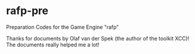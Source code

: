 # rafp-pre
Preparation Codes for the Game Engine "rafp"

Thanks for documents by Olaf van der Spek (the author of the toolkit XCC)!
The documents really helped me a lot!

